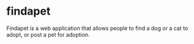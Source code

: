 # findapet
Findapet is a web application that allows people to find a dog or a cat to adopt, or post a pet for adoption.
